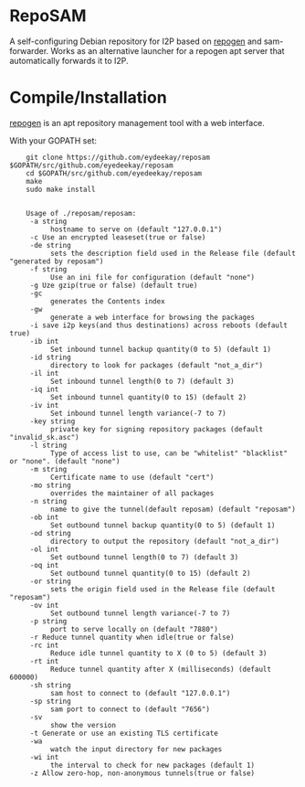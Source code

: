 RepoSAM
=======

A self-configuring Debian repository for I2P based on
[repogen](https://github.com/geek1011/repogen) and sam-forwarder. Works as an
alternative launcher for a repogen apt server that automatically forwards it to
I2P.

Compile/Installation
====================

[repogen](https://github.com/geek1011/repogen) is an apt repository management
tool with a web interface.

With your GOPATH set:

        git clone https://github.com/eydeekay/reposam $GOPATH/src/github.com/eyedeekay/reposam
        cd $GOPATH/src/github.com/eyedeekay/reposam
        make
        sudo make install


        Usage of ./reposam/reposam:
         -a string
              hostname to serve on (default "127.0.0.1")
         -c	Use an encrypted leaseset(true or false)
         -de string
              sets the description field used in the Release file (default "generated by reposam")
         -f string
              Use an ini file for configuration (default "none")
         -g	Uze gzip(true or false) (default true)
         -gc
              generates the Contents index
         -gw
              generate a web interface for browsing the packages
         -i	save i2p keys(and thus destinations) across reboots (default true)
         -ib int
              Set inbound tunnel backup quantity(0 to 5) (default 1)
         -id string
              directory to look for packages (default "not_a_dir")
         -il int
              Set inbound tunnel length(0 to 7) (default 3)
         -iq int
              Set inbound tunnel quantity(0 to 15) (default 2)
         -iv int
              Set inbound tunnel length variance(-7 to 7)
         -key string
              private key for signing repository packages (default "invalid_sk.asc")
         -l string
              Type of access list to use, can be "whitelist" "blacklist" or "none". (default "none")
         -m string
              Certificate name to use (default "cert")
         -mo string
              overrides the maintainer of all packages
         -n string
              name to give the tunnel(default reposam) (default "reposam")
         -ob int
              Set outbound tunnel backup quantity(0 to 5) (default 1)
         -od string
              directory to output the repository (default "not_a_dir")
         -ol int
              Set outbound tunnel length(0 to 7) (default 3)
         -oq int
              Set outbound tunnel quantity(0 to 15) (default 2)
         -or string
              sets the origin field used in the Release file (default "reposam")
         -ov int
              Set outbound tunnel length variance(-7 to 7)
         -p string
              port to serve locally on (default "7880")
         -r	Reduce tunnel quantity when idle(true or false)
         -rc int
              Reduce idle tunnel quantity to X (0 to 5) (default 3)
         -rt int
              Reduce tunnel quantity after X (milliseconds) (default 600000)
         -sh string
              sam host to connect to (default "127.0.0.1")
         -sp string
              sam port to connect to (default "7656")
         -sv
              show the version
         -t	Generate or use an existing TLS certificate
         -wa
              watch the input directory for new packages
         -wi int
              the interval to check for new packages (default 1)
         -z	Allow zero-hop, non-anonymous tunnels(true or false)
